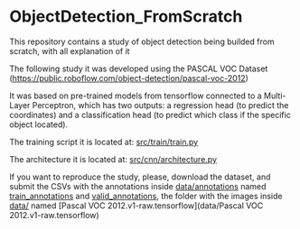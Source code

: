 # ObjectDetection_FromScratch
This repository contains a study of object detection being builded from scratch, with all explanation of it


The following study it was developed using the PASCAL VOC Dataset (https://public.roboflow.com/object-detection/pascal-voc-2012)

It was based on pre-trained models from tensorflow connected to a Multi-Layer Perceptron, which has two outputs: a regression head (to predict the coordinates) and a classification head (to predict which class if the specific object located).


The training script it is located at: [src/train/train.py](src/train/train.py)

The architecture it is located at: [src/cnn/architecture.py](src/cnn/architecture.py)


If you want to reproduce the study, please, download the dataset, and submit the CSVs with the annotations inside [data/annotations](data/annotations) named  [train_annotations](data/annotations/train_annotations.csv) and [valid_annotations](data/annotations/valid_annotations.csv), the folder with the images inside [data/](data/) named [Pascal VOC 2012.v1-raw.tensorflow](data/Pascal VOC 2012.v1-raw.tensorflow) 